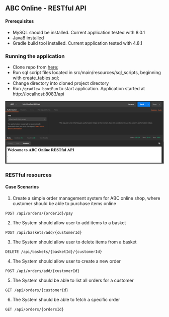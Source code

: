 ## ABC Online - RESTful API

#### Prerequisites

- MySQL should be installed. Current application tested with 8.0.1
- Java8 installed
- Gradle build tool installed. Current application tested with 4.8.1

### Running the application

- Clone repo from [here](https://github.com/Gogetter/abconline.git);
- Run sql script files located in  src/main/resources/sql_scripts, beginning with create_tables.sql;
- Change directory into cloned project directory
- Run `/gradlew bootRun` to start application. Application started at http://localhost:8083/api

![alt text](abcOnlineHome.png)

### RESTful resources

#### Case Scenarios

1. Create a simple order management system for ABC online shop, where customer should be able to purchase items online
```http request
POST /api/orders/{orderId}/pay
```

2. The System should allow user to add items to a basket
```http request
POST /api/baskets/add/{customerId}
```

3. The System should allow user to delete items from a basket
```http request
DELETE /api/baskets/{basketId}/{customerId}
```

4. The System should allow user to create a new order
```http request
POST /api/orders/add/{customerId}
```

5. The System should be able to list all orders for a customer
```http request
GET /api/orders/{customerId}
```

6. The System should be able to fetch a specific order 
```http request
GET /api/orders/{ordersId}
```